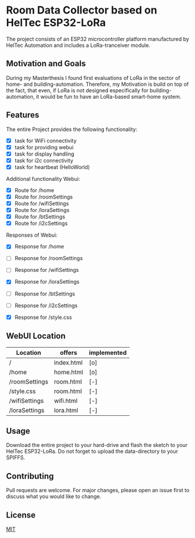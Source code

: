 # Room Data Collector based on HelTec ESP32-LoRa

The project consists of an ESP32 microcontroller platform manufactured by HelTec Automation
and includes a LoRa-tranceiver module.

## Motivation and Goals

During my Masterthesis I found first evaluations of LoRa in the sector of home- and building-automation.
Therefore, my Motivation is build on top of the fact, that even, if LoRa is not designed especifically for 
building-automation, it would be fun to have an LoRa-based smart-home system.

## Features
The entire Project provides the following functionality:
- [x] task for WiFi connectivity 
- [x] task for providing webui
- [x] task for display handling
- [x] task for i2c connectivity
- [x] task for heartbeat (HelloWorld)

Additional functionality Webui:
- [x] Route for /home
- [x] Route for /roomSettings
- [x] Route for /wifiSettings
- [x] Route for /loraSettings
- [x] Route for /btSettings
- [x] Route for /i2cSettings

Responses of Webui:
- [x] Response for /home
- [ ] Response for /roomSettings
- [ ] Response for /wifiSettings
- [x] Response for /loraSettings
- [ ] Response for /btSettings
- [ ] Response for /i2cSettings
- [x] Response for /style.css


## WebUI Location

| Location 		| offers     | implemented |
| ------------- | ---------- | ----------- |
| /        		| index.html | [o]         |
| /home    		| home.html  | [o]         |
| /roomSettings | room.html  | [-]		   |
| /style.css    | room.html  | [-]		   |
| /wifiSettings | wifi.html  | [-]		   |
| /loraSettings | lora.html  | [-]		   |


## Usage
Download the entire project to your hard-drive and flash the sketch to your HelTec ESP32-LoRa.
Do not forget to upload the data-directory to your SPIFFS.

## Contributing
Pull requests are welcome. For major changes, please open an issue first to discuss what you would like to change.

## License
[MIT](https://github.com/danboe90/ESP32RoomData/blob/master/LICENSE)